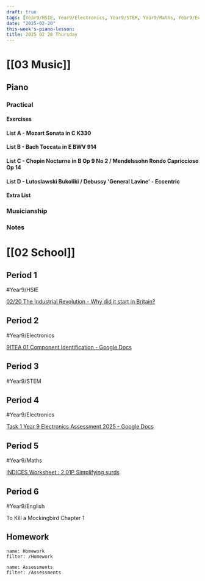 ```yaml
---
draft: true
tags: [Year9/HSIE, Year9/Electronics, Year9/STEM, Year9/Maths, Year9/English]
date: "2025-02-20"
this-week's-piano-lesson: 
title: 2025 02 20 Thursday
---
```


# [[03 Music]]

## Piano

### Practical

#### Exercises

#### List A - Mozart Sonata in C K330

#### List B - Bach Toccata in E BWV 914

#### List C - Chopin Nocturne in B Op 9 No 2 / Mendelssohn Rondo Capriccioso Op 14

#### List D - Lutoslawski Bukoliki / Debussy 'General Lavine' - Eccentric

#### Extra List

### Musicianship

### Notes

# [[02 School]]

## Period 1

#Year9/HSIE

[02/20 The Industrial Revolution - Why did it start in Britain?](https://classroom.google.com/c/NzQ4ODYwNjMyODE3/a/NzUzODQzNTk3MjA4/details)

## Period 2

#Year9/Electronics

[9ITEA 01 Component Identification - Google Docs](https://docs.google.com/document/d/1-x6jFdjHDAKcTvDxsAy7GPc3pea5l_zNVy_oPaHm0hg/edit?tab=t.0)

## Period 3

#Year9/STEM

## Period 4

#Year9/Electronics

[Task 1 Year 9 Electronics Assessment 2025 - Google Docs](https://docs.google.com/document/d/1ARxpLE_R0ukRCBqfIZJm70lVu7qTjjD2gIaasvTBzoM/edit?tab=t.0#heading=h.e0l76u6cf9lu)

## Period 5

#Year9/Maths

[INDICES Worksheet : 2.01P Simplifying surds](https://classroom.google.com/c/NzMyNzA1Njc2ODI0/a/NzMyNzA1Njc2ODc3/details)

## Period 6

#Year9/English

To Kill a Mockingbird Chapter 1

## Homework

```todoist
name: Homework
filter: /Homework
```

```todoist
name: Assessments
filter: /Assessments
```
